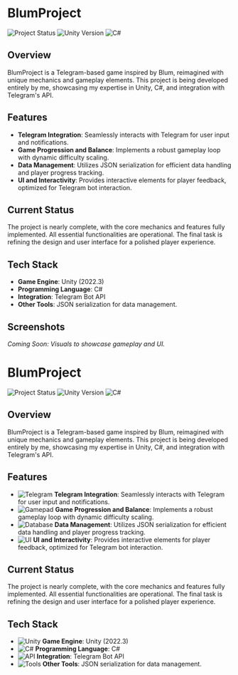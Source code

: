 # BlumProject

![Project Status](https://img.shields.io/badge/status-in%20development-orange)
![Unity Version](https://img.shields.io/badge/unity-2022.3-blue)
![C#](https://img.shields.io/badge/language-C%23-green)

## Overview
BlumProject is a Telegram-based game inspired by Blum, reimagined with unique mechanics and gameplay elements. This project is being developed entirely by me, showcasing my expertise in Unity, C#, and integration with Telegram's API.

## Features
- **Telegram Integration**: Seamlessly interacts with Telegram for user input and notifications.
- **Game Progression and Balance**: Implements a robust gameplay loop with dynamic difficulty scaling.
- **Data Management**: Utilizes JSON serialization for efficient data handling and player progress tracking.
- **UI and Interactivity**: Provides interactive elements for player feedback, optimized for Telegram bot interaction.

## Current Status
The project is nearly complete, with the core mechanics and features fully implemented. All essential functionalities are operational. The final task is refining the design and user interface for a polished player experience.

## Tech Stack
- **Game Engine**: Unity (2022.3)
- **Programming Language**: C#
- **Integration**: Telegram Bot API
- **Other Tools**: JSON serialization for data management.

## Screenshots
*Coming Soon: Visuals to showcase gameplay and UI.*

# BlumProject

![Project Status](https://img.shields.io/badge/status-in%20development-orange)
![Unity Version](https://img.shields.io/badge/unity-2022.3-blue)
![C#](https://img.shields.io/badge/language-C%23-green)

## Overview
BlumProject is a Telegram-based game inspired by Blum, reimagined with unique mechanics and gameplay elements. This project is being developed entirely by me, showcasing my expertise in Unity, C#, and integration with Telegram's API.

## Features
- ![Telegram](https://img.shields.io/badge/icon-Telegram-blue) **Telegram Integration**: Seamlessly interacts with Telegram for user input and notifications.
- ![Gamepad](https://img.shields.io/badge/icon-Gameplay-yellow) **Game Progression and Balance**: Implements a robust gameplay loop with dynamic difficulty scaling.
- ![Database](https://img.shields.io/badge/icon-Data-green) **Data Management**: Utilizes JSON serialization for efficient data handling and player progress tracking.
- ![UI](https://img.shields.io/badge/icon-UI-purple) **UI and Interactivity**: Provides interactive elements for player feedback, optimized for Telegram bot interaction.

## Current Status
The project is nearly complete, with the core mechanics and features fully implemented. All essential functionalities are operational. The final task is refining the design and user interface for a polished player experience.

## Tech Stack
- ![Unity](https://img.shields.io/badge/icon-Unity-blue) **Game Engine**: Unity (2022.3)
- ![C#](https://img.shields.io/badge/icon-C%23-green) **Programming Language**: C#
- ![API](https://img.shields.io/badge/icon-API-orange) **Integration**: Telegram Bot API
- ![Tools](https://img.shields.io/badge/icon-Tools-yellowgreen) **Other Tools**: JSON serialization for data management.
